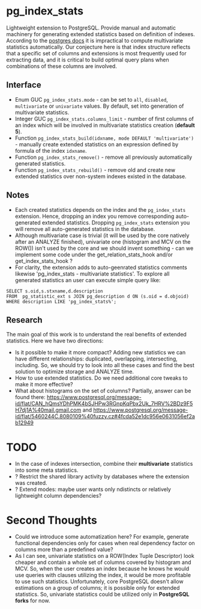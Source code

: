 # pg_index_stats
Lightweight extension to PostgreSQL. Provide manual and automatic machinery for generating extended statistics based on definition of indexes.
According to the [postgres docs](https://www.postgresql.org/docs/current/planner-stats.html#PLANNER-STATS-EXTENDED) it is impractical to compute multivariate statistics automatically. Our conjecture here is that index structure reflects that a specific set of columns and extensions is most frequently used for extracting data, and it is critical to build optimal query plans when combinations of these columns are involved.

## Interface
* Enum GUC `pg_index_stats.mode` - can be set to `all`, `disabled`, `multivariate` or `univariate` values. By default, set into generation of multivariate statistics.
* Integer GUC `pg_index_stats.columns_limit` - number of first columns of an index which will be involved in multivariate statistics creation (**default 5**).
* Function `pg_index_stats_build(idxname, mode DEFAULT 'multivariate')` - manually create extended statistics on an expression defined by formula of the index `idxname`.
* Function `pg_index_stats_remove()` - remove all previously automatically generated statistics.
* Function `pg_index_stats_rebuild()` - remove old and create new extended statistics over non-system indexes existed in the database. 

## Notes
* Each created statistics depends on the index and the `pg_index_stats` extension. Hence, dropping an index you remove corresponding auto-generated extended statistics. Dropping `pg_index_stats` extension you will remove all auto-generated statistics in the database.
* Although multivariate case is trivial (it will be used by the core natively after an ANALYZE finished), univariate one (histogram and MCV on the ROW()) isn't used by the core and we should invent something - can we implement some code under the get_relation_stats_hook and/or get_index_stats_hook ?
* For clarity, the extension adds to auto-geenrated statistics comments likewise 'pg_index_stats - multivariate statistics'. To explore all generated statistics an user can execute simple query like:
```
SELECT s.oid,s.stxname,d.description
FROM  pg_statistic_ext s JOIN pg_description d ON (s.oid = d.objoid)
WHERE description LIKE 'pg_index_stats%';
```

## Research
The main goal of this work is to understand the real benefits of extended statistics. Here we have two directions:
* Is it possible to make it more compact? Adding new statistics we can have different relationships: duplicated, overlapping, intersecting, including. So, we should try to look into all these cases and find the best solution to optimize storage and ANALYZE time.
* How to use extended statistics. Do we need additional core tweaks to make it more effective?
* What about histograms on the set of columns? Partially, answer can be found there: https://www.postgresql.org/message-id/flat/CAN_hQmsYDhPMK4bSJHPw3RGnpKqPbx2Uk_7HRV%2BDz9F5H7dj1A%40mail.gmail.com and https://www.postgresql.org/message-id/flat/5460244C.8080109%40fuzzy.cz#4fcda52e1dc956e0631056ef2ab12949


# TODO
* In the case of indexes intersection, combine their **multivariate** statistics into some meta statistics.
* ? Restrict the shared library activity by databases where the extension was created.
* ? Extend modes: maybe user wants only ndistincts or relatively lightweight column dependencies?

# Second Thoughts
* Could we introduce some automatization here? For example, generate functional dependencies only for cases when real dependency factor on columns more than a predefined value?
* As I can see, univariate statistics on a ROW(Index Tuple Descriptor) look cheaper and contain a whole set of columns covered by histogram and MCV. So, when the user creates an index because he knows he would use queries with clauses utilizing the index, it would be more profitable to use such statistics. Unfortunately, core PostgreSQL doesn't allow estimations on a group of columns; it is possible only for extended statistics. So, univariate statistics could be utilized only in **PostgreSQL forks** for now.
